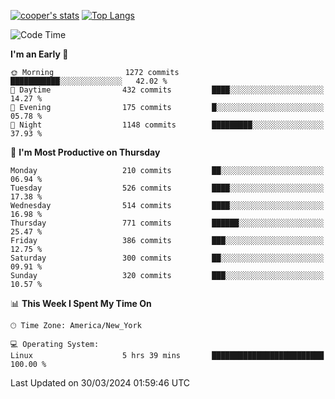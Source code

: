 [![cooper's stats](https://github-readme-stats-dwoluvhms-coopjz.vercel.app/api?username=coopjz&count_private=true)](https://github.com/coopjz/github-readme-stats)
[![Top Langs](https://github-readme-stats-dwoluvhms-coopjz.vercel.app/api/top-langs/?username=coopjz&count_private=true&langs_count=8&layout=compact&&hide=C)](https://github.com/coopjz/github-readme-stats)
<!--START_SECTION:waka-->
![Code Time](http://img.shields.io/badge/Code%20Time-7%20hrs%2037%20mins-blue)

**I'm an Early 🐤** 

```text
🌞 Morning                1272 commits        ███████████░░░░░░░░░░░░░░   42.02 % 
🌆 Daytime                432 commits         ████░░░░░░░░░░░░░░░░░░░░░   14.27 % 
🌃 Evening                175 commits         █░░░░░░░░░░░░░░░░░░░░░░░░   05.78 % 
🌙 Night                  1148 commits        █████████░░░░░░░░░░░░░░░░   37.93 % 
```
📅 **I'm Most Productive on Thursday** 

```text
Monday                   210 commits         ██░░░░░░░░░░░░░░░░░░░░░░░   06.94 % 
Tuesday                  526 commits         ████░░░░░░░░░░░░░░░░░░░░░   17.38 % 
Wednesday                514 commits         ████░░░░░░░░░░░░░░░░░░░░░   16.98 % 
Thursday                 771 commits         ██████░░░░░░░░░░░░░░░░░░░   25.47 % 
Friday                   386 commits         ███░░░░░░░░░░░░░░░░░░░░░░   12.75 % 
Saturday                 300 commits         ██░░░░░░░░░░░░░░░░░░░░░░░   09.91 % 
Sunday                   320 commits         ███░░░░░░░░░░░░░░░░░░░░░░   10.57 % 
```


📊 **This Week I Spent My Time On** 

```text
🕑︎ Time Zone: America/New_York

💻 Operating System: 
Linux                    5 hrs 39 mins       █████████████████████████   100.00 % 
```


 Last Updated on 30/03/2024 01:59:46 UTC
<!--END_SECTION:waka-->
